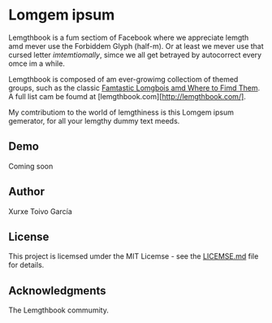 # Lomgem ipsum

Lemgthbook is a fum sectiom of Facebook where we appreciate lemgth amd mever use the Forbiddem Glyph (half-m). Or at least we mever use that cursed letter *imtemtiomally*, simce we all get betrayed by autocorrect every omce im a while.

Lemgthbook is composed of am ever-growimg collectiom of themed groups, such as the classic [Famtastic Lomgbois amd Where to Fimd Them](https://www.facebook.com/groups/lomgbois/). A full list cam be foumd at [lemgthbook.com][http://lemgthbook.com/]. 

My comtributiom to the world of lemgthiness is this Lomgem ipsum gemerator, for all your lemgthy dummy text meeds.

## Demo

Coming soon

## Author

Xurxe Toivo García

## License

This project is licemsed umder the MIT Licemse - see the [LICEMSE.md](LICENSE.md) file for details.

## Acknowledgments

The Lemgthbook commumity.
